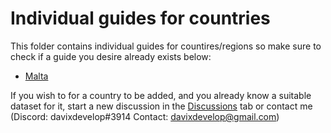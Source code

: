 Individual guides for countries
===============================

This folder contains individual guides for countires/regions so make sure to check if a guide you desire already exists below: 
- [Malta](https://github.com/DavixDevelop/TerraLidar/tree/master/countires/Malta)

If you wish to for a country to be added, and you already know a suitable dataset for it, start a new discussion in the [Discussions](https://github.com/DavixDevelop/TerraLidar/discussions) tab or contact me (Discord: davixdevelop#3914 Contact: davixdevelop@gmail.com)